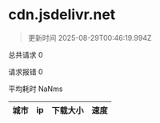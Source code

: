 
  # cdn.jsdelivr.net

  > 更新时间 2025-08-29T00:46:19.994Z
  
  总共请求 0

  请求报错 0

  平均耗时 NaNms

|城市|ip|下载大小|速度|
|-----|----------|---|---|

  
